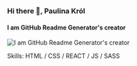 ### Hi there 👋, Paulina Król
#### I am GitHub Readme Generator's creator
![I am GitHub Readme Generator's creator](https://arturssmirnovs.github.io/github-profile-readme-generator/images/banner.png)

Skills:  HTML / CSS / REACT / JS / SASS
